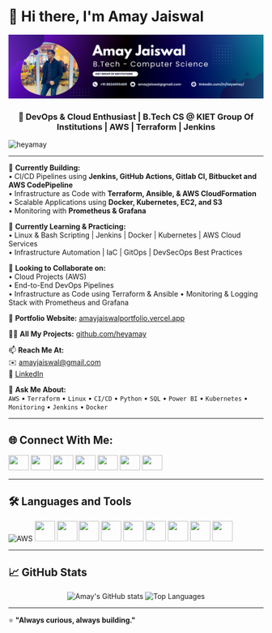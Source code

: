 # 👋 Hi there, I'm Amay Jaiswal  
![Banner](https://github.com/heyamay/heyamay/blob/main/Amay%20Jaiswal%20Banner%20Image)

<h3 align="center">🚀 DevOps & Cloud Enthusiast | B.Tech CS @ KIET Group Of Institutions | AWS | Terraform | Jenkins </h3>

<p align="left"> <img src="https://komarev.com/ghpvc/?username=heyamay&label=Profile%20views&color=0e75b6&style=flat" alt="heyamay" /> </p>

---

🔭 **Currently Building:**  
• CI/CD Pipelines using **Jenkins, GitHub Actions, Gitlab CI, Bitbucket and AWS CodePipeline**  
• Infrastructure as Code with **Terraform, Ansible, & AWS CloudFormation**  
• Scalable Applications using **Docker, Kubernetes, EC2, and S3**  
• Monitoring with **Prometheus & Grafana**

🌱 **Currently Learning & Practicing:**  
• Linux & Bash Scripting | Jenkins | Docker | Kubernetes | AWS Cloud Services  
• Infrastructure Automation | IaC | GitOps | DevSecOps Best Practices  

👯 **Looking to Collaborate on:**  
• Cloud Projects (AWS)  
• End-to-End DevOps Pipelines  
• Infrastructure as Code using Terraform & Ansible
• Monitoring & Logging Stack with Prometheus and Grafana

📌 **Portfolio Website:** [amayjaiswalportfolio.vercel.app](https://amayjaiswalportfolio.vercel.app)

👨‍💻 **All My Projects:** [github.com/heyamay](https://github.com/heyamay)

📫 **Reach Me At:**  
✉️ amayjaiswal@gmail.com  
🔗 [LinkedIn](https://www.linkedin.com/in/heyamay/)

💬 **Ask Me About:**  
`AWS` • `Terraform` • `Linux` • `CI/CD` • `Python` • `SQL` • `Power BI` • `Kubernetes` • `Monitoring` • `Jenkins` • `Docker`

---

## 🌐 Connect With Me:

<p align="left">
  <a href="https://x.com/heyyamay"><img src="https://raw.githubusercontent.com/rahuldkjain/github-profile-readme-generator/master/src/images/icons/Social/twitter.svg" height="30" width="40" /></a>
  <a href="https://linkedin.com/in/heyamay"><img src="https://raw.githubusercontent.com/rahuldkjain/github-profile-readme-generator/master/src/images/icons/Social/linked-in-alt.svg" height="30" width="40" /></a>
  <a href="https://stackoverflow.com/users/22356099/amay-jaiswal"><img src="https://raw.githubusercontent.com/rahuldkjain/github-profile-readme-generator/master/src/images/icons/Social/stack-overflow.svg" height="30" width="40" /></a>
  <a href="https://instagram.com/hey.amay"><img src="https://raw.githubusercontent.com/rahuldkjain/github-profile-readme-generator/master/src/images/icons/Social/instagram.svg" height="30" width="40" /></a>
  <a href="https://www.hackerrank.com/m_5_amay"><img src="https://raw.githubusercontent.com/rahuldkjain/github-profile-readme-generator/master/src/images/icons/Social/hackerrank.svg" height="30" width="40" /></a>
  <a href="https://www.leetcode.com/heyamay"><img src="https://raw.githubusercontent.com/rahuldkjain/github-profile-readme-generator/master/src/images/icons/Social/leet-code.svg" height="30" width="40" /></a>
  <a href="https://medium.com/@amayjaiswal"><img src="https://raw.githubusercontent.com/rahuldkjain/github-profile-readme-generator/master/src/images/icons/Social/medium.svg" height="30" width="40" /></a>
</p>

---

## 🛠️ Languages and Tools

<p align="left">
  <img src="https://cdn.jsdelivr.net/npm/simple-icons@v10/icons/amazonaws.svg" width="40" height="40" alt="AWS"/>
  <img src="https://cdn.jsdelivr.net/gh/devicons/devicon/icons/terraform/terraform-original.svg" width="40" height="40"/>
  <img src="https://cdn.jsdelivr.net/gh/devicons/devicon/icons/docker/docker-original.svg" width="40" height="40"/>
  <img src="https://cdn.jsdelivr.net/gh/devicons/devicon/icons/kubernetes/kubernetes-plain.svg" width="40" height="40"/>
  <img src="https://cdn.jsdelivr.net/gh/devicons/devicon/icons/linux/linux-original.svg" width="40" height="40"/>
  <img src="https://cdn.jsdelivr.net/gh/devicons/devicon/icons/git/git-original.svg" width="40" height="40"/>
  <img src="https://cdn.jsdelivr.net/gh/devicons/devicon/icons/python/python-original.svg" width="40" height="40"/>
  <img src="https://cdn.jsdelivr.net/gh/devicons/devicon/icons/java/java-original.svg" width="40" height="40"/>
  <img src="https://cdn.jsdelivr.net/gh/devicons/devicon/icons/mysql/mysql-original-wordmark.svg" width="40" height="40"/>
  <img src="https://cdn.jsdelivr.net/gh/devicons/devicon/icons/bash/bash-original.svg" width="40" height="40"/>
</p>

---

## 📈 GitHub Stats

<p align="center">
  <img src="https://github-readme-stats.vercel.app/api?username=heyamay&show_icons=true&theme=github_dark" alt="Amay's GitHub stats"/>
  <img src="https://github-readme-stats.vercel.app/api/top-langs?username=heyamay&show_icons=true&locale=en&layout=compact&theme=github_dark" alt="Top Languages"/>
</p>

---

⭐️ **"Always curious, always building."**  

